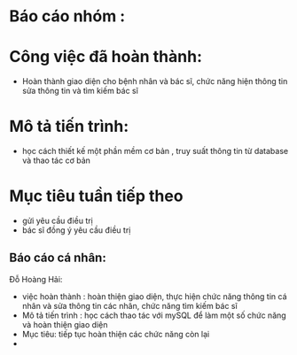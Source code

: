 # Báo cáo nhóm :
# Công việc đã hoàn thành:
- Hoàn thành giao diện cho bệnh nhân và bác sĩ, chức năng hiện thông tin sửa thông tin và tìm kiếm bác sĩ 
# Mô tả tiến trình:
- học cách thiết kế một phần mềm cơ bản , truy suất thông tin từ database và thao tác cơ bản
# Mục tiêu tuần tiếp theo
- gửi yêu cầu điều trị
- bác sĩ đồng ý yêu cầu điều trị
## Báo cáo cá nhân:
Đỗ Hoàng Hải:
- việc hoàn thành : hoàn thiện giao diện, thực hiện chức năng thông tin cá nhân và sửa thông tin các nhân, chức năng tìm kiếm bác sĩ
- Mô tả tiến trình : học cách thao tác với mySQL để làm một số chức năng và hoàn thiện giao diện
- Mục tiêu: tiếp tục hoàn thiện các chức năng còn lại
- 
